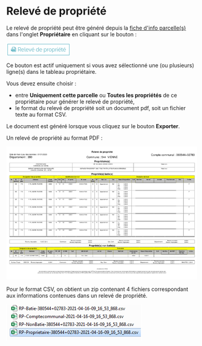 # Relevé de propriété

Le relevé de propriété peut être généré depuis la  [fiche d'info parcelle(s)](#ficheinfoparcelle) dans l'onglet **Propriétaire** en cliquant sur le bouton :


![image](./images/releve_propriete1.png)

Ce bouton est actif uniquement si vous avez sélectionné une (ou plusieurs) ligne(s) dans le tableau propriétaire. 

Vous devez ensuite choisir :

- entre **Uniquement cette parcelle** ou **Toutes les propriétés** de ce propriétaire pour générer le relevé de propriété,
- le format du relevé de propriété soit un document pdf, soit un fichier texte au format CSV.

Le document est généré lorsque vous cliquez sur le bouton **Exporter**. 

Un relevé de propriété au format PDF :

![image](./images/releve_propriete2.png)

Pour le format CSV, on obtient un zip contenant 4 fichiers correspondant aux informations  contenues dans un relevé de propriété. 

![image](./images/releve_propriete3.png)

